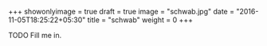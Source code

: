 +++
showonlyimage = true
draft = true
image = "schwab.jpg"
date = "2016-11-05T18:25:22+05:30"
title = "schwab"
weight = 0
+++

TODO Fill me in.

